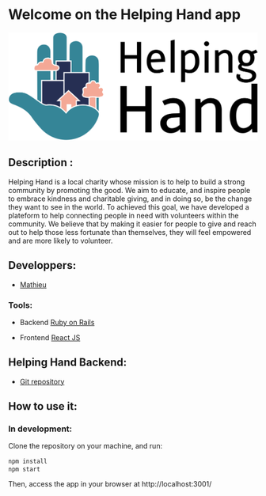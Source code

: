# Welcome on the Helping Hand app

<p align="center" >
  <img src="https://github.com/MathieuParadis/helping-hand/blob/main/src/assets/logos/helping_hand_logo_with_text.svg" alt="Helping Hand logo"/>
</p>


## Description :
Helping Hand is a local charity whose mission is to help to build a strong community by promoting the good. We aim to educate, and inspire people to embrace kindness and charitable giving, and in doing so, be the change they want to see in the world. To achieved this goal, we have developed a plateform to help connecting people in need with volunteers within the community. We believe that by making it easier for people to give and reach out to help those less fortunate than themselves, they will feel empowered and are more likely to volunteer.


## Developpers:
- [Mathieu](https://github.com/MathieuParadis)


### Tools:
- Backend
[Ruby on Rails](https://rubyonrails.org/)

- Frontend
[React JS](https://reactjs.org/)


## Helping Hand Backend:
* [Git repository](https://github.com/MathieuParadis/helping-hand-back)


## How to use it:
### In development:
Clone the repository on your machine, and run:
  ```
  npm install
  npm start
  ```
  
Then, access the app in your browser at http://localhost:3001/ 
